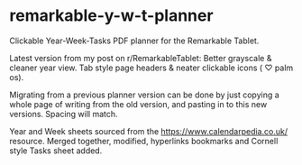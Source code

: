# remarkable-y-w-t-planner
Clickable Year-Week-Tasks PDF planner for the Remarkable Tablet. 

Latest version from my post on r/RemarkableTablet:  Better grayscale & cleaner year view. Tab style page headers & neater clickable icons ( ♡ palm os).   

Migrating from a previous planner version can be done by just copying a whole page of writing from the old version, and pasting in to this new versions. Spacing will match.

Year and Week sheets sourced from the https://www.calendarpedia.co.uk/ resource.  Merged together, modified, hyperlinks bookmarks and Cornell style Tasks sheet added.

